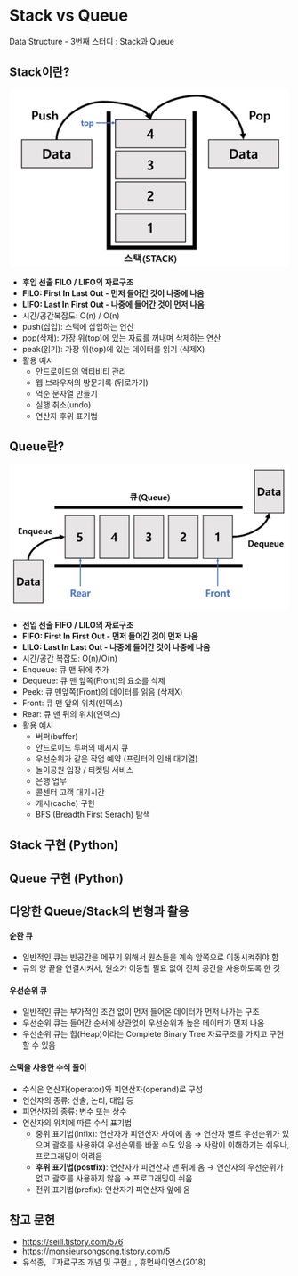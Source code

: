 # Stack vs Queue
Data Structure - 3번째 스터디 : Stack과 Queue

## Stack이란?
![stack](../images/stack.jpg)
* **후입 선출 FILO / LIFO의 자료구조**
* **FILO: First In Last Out - 먼저 들어간 것이 나중에 나옴**
* **LIFO: Last In First Out - 나중에 들어간 것이 먼저 나옴**
* 시간/공간복잡도: O(n) / O(n)
* push(삽입): 스택에 삽입하는 연산
* pop(삭제): 가장 위(top)에 있는 자료를 꺼내며 삭제하는 연산
* peak(읽기): 가장 위(top)에 있는 데이터를 읽기 (삭제X)
* 활용 예시
	* 안드로이드의 액티비티 관리
	* 웹 브라우저의 방문기록 (뒤로가기)
	* 역순 문자열 만들기
	* 실행 취소(undo)
	* 연산자 후위 표기법

## Queue란?
![queue](../images/queue.jpg)
* **선입 선출 FIFO / LILO의 자료구조**
* **FIFO: First In First Out - 먼저 들어간 것이 먼저 나옴**
* **LILO: Last In Last Out - 나중에 들어간 것이 나중에 나옴**
* 시간/공간 복잡도: O(n)/O(n)
* Enqueue: 큐 맨 뒤에 추가
* Dequeue: 큐 맨 앞쪽(Front)의 요소를 삭제
* Peek: 큐 맨앞쪽(Front)의 데이터를 읽음 (삭제X)
* Front: 큐 맨 앞의 위치(인덱스)
* Rear: 큐 맨 뒤의 위치(인덱스)
* 활용 예시
	* 버퍼(buffer)
	* 안드로이드 루퍼의 메시지 큐
	* 우선순위가 같은 작업 예약 (프린터의 인쇄 대기열)
	* 놀이공원 입장 / 티켓팅 서비스
	* 은행 업무
	* 콜센터 고객 대기시간
	* 캐시(cache) 구현
	* BFS (Breadth First Serach) 탐색

## Stack 구현 (Python)

## Queue 구현 (Python)


## 다양한 Queue/Stack의 변형과 활용
#### 순환 큐
* 일반적인 큐는 빈공간을 메꾸기 위해서 원소들을 계속 앞쪽으로 이동시켜줘야 함
* 큐의 양 끝을 연결시켜서, 원소가 이동할 필요 없이 전체 공간을 사용하도록 한 것 
#### 우선순위 큐
* 일반적인 큐는 부가적인 조건 없이 먼저 들어온 데이터가 먼저 나가는 구조
* 우선순위 큐는 들어간 순서에 상관없이 우선순위가 높은 데이터가 먼저 나옴
* 우선순위 큐는 힙(Heap)이라는 Complete Binary Tree 자료구조를 가지고 구현할 수 있음
#### 스택을 사용한 수식 풀이
* 수식은 연산자(operator)와 피연산자(operand)로 구성
* 연산자의 종류: 산술, 논리, 대입 등
* 피연산자의 종류: 변수 또는 상수
* 연산자의 위치에 따른 수식 표기법
	* 중위 표기법(infix): 연산자가 피연산자 사이에 옴 → 연산자 별로 우선순위가 있으며 괄호를 사용하여 우선순위를 바꿀 수도 있음 → 사람이 이해하기는 쉬우나, 프로그래밍이 어려움
	* **후위 표기법(postfix)**: 연산자가 피연산자 맨 뒤에 옴 → 연산자의 우선순위가 없고 괄호를 사용하지 않음 → 프로그래밍이 쉬움
	* 전위 표기법(prefix): 연산자가 피연산자 앞에 옴

## 참고 문헌
* https://seill.tistory.com/576
* https://monsieursongsong.tistory.com/5
* 유석종, 『자료구조 개념 및 구현』, 휴먼싸이언스(2018)
